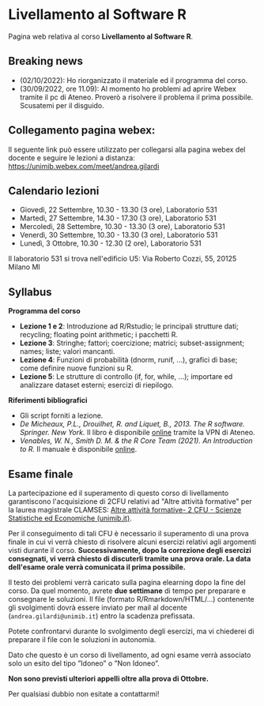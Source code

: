 # Livellamento al Software R

Pagina web relativa al corso **Livellamento al Software R**. 

## Breaking news

* (02/10/2022): Ho riorganizzato il materiale ed il programma del corso. 
* (30/09/2022, ore 11.09): Al momento ho problemi ad aprire Webex tramite il pc di Ateneo. Proverò a risolvere il problema il prima possibile. Scusatemi per il disguido.

## Collegamento pagina webex: 

Il seguente link può essere utilizzato per collegarsi alla pagina webex del docente e seguire le lezioni a distanza: https://unimib.webex.com/meet/andrea.gilardi

## Calendario lezioni

* Giovedì, 22 Settembre, 10.30 - 13.30 (3 ore), Laboratorio 531
* Martedì, 27 Settembre, 14.30 - 17.30 (3 ore), Laboratorio 531
* Mercoledì, 28 Settembre, 10.30 - 13.30 (3 ore), Laboratorio 531
* Venerdì, 30 Settembre, 10.30 - 13.30 (3 ore), Laboratorio 531
* Lunedì, 3 Ottobre, 10.30 - 12.30 (2 ore), Laboratorio 531

Il laboratorio 531 si trova nell'edificio U5: Via Roberto Cozzi, 55, 20125 Milano MI

## Syllabus

**Programma del corso**

* **Lezione 1 e 2**: Introduzione ad R/Rstudio; le principali strutture dati; recycling; floating point arithmetic; i pacchetti R. 
* **Lezione 3**: Stringhe; fattori; coercizione; matrici; subset-assignment; names; liste; valori mancanti. 
* **Lezione 4**: Funzioni di probabilità (dnorm, runif, ...), grafici di base; come definire nuove funzioni su R. 
* **Lezione 5**: Le strutture di controllo (if, for, while, ...); importare ed analizzare dataset esterni; esercizi di riepilogo. 

**Riferimenti bibliografici**

* Gli script forniti a lezione.
* *De Micheaux, P.L., Drouilhet, R. and Liquet, B., 2013. The R software. Springer. New York.* Il libro è disponibile [online](https://link.springer.com/book/10.1007/978-1-4614-9020-3) tramite la VPN di Ateneo. 
* *Venables, W. N., Smith D. M. & the R Core Team (2021). An Introduction to R.* Il manuale è disponibile [online](https://cran.r-project.org/doc/manuals/r-release/R-intro.html).

## Esame finale

La partecipazione ed il superamento di questo corso di livellamento garantiscono l'acquisizione di 2CFU relativi ad "Altre attività formative" per la laurea magistrale CLAMSES: [Altre attività formative- 2 CFU - Scienze Statistiche ed Economiche (unimib.it)](https://sse.dems.unimib.it/clamses/pagina-2/). 

Per il conseguimento di tali CFU è necessario il superamento di una prova finale in cui vi verrà chiesto di risolvere alcuni esercizi relativi agli argomenti visti durante il corso. **Successivamente, dopo la correzione degli esercizi consegnati, vi verrà chiesto di discuterli tramite una prova orale. La data dell'esame orale verrà comunicata il prima possibile.**

Il testo dei problemi verrà caricato sulla pagina elearning dopo la fine del corso. Da quel momento, avrete **due settimane** di tempo per preparare e consegnare le soluzioni. Il file (formato R/Rmarkdown/HTML/…) contenente gli svolgimenti dovrà essere inviato per mail al docente (`andrea.gilardi@unimib.it`) entro la scadenza prefissata.

Potete confrontarvi durante lo svolgimento degli esercizi, ma vi chiederei di preparare il file con le soluzioni in autonomia. 

Dato che questo è un corso di livellamento, ad ogni esame verrà associato solo un esito del tipo ”Idoneo” o ”Non Idoneo”.

**Non sono previsti ulteriori appelli oltre alla prova di Ottobre.**

Per qualsiasi dubbio non esitate a contattarmi!
